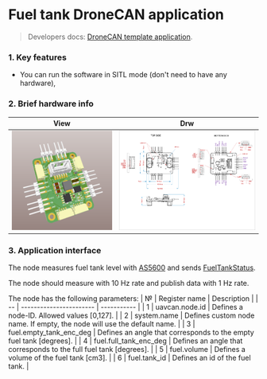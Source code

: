 # Fuel tank DroneCAN application

> Developers docs: [DroneCAN template application](https://github.com/RaccoonlabDev/mini_v2_node/wiki/dronecan).

### 1. Key features

- You can run the software in SITL mode (don't need to have any hardware),

### 2. Brief hardware info

| View | Drw |
| ---- | ------ |
| <img src="assets/view.png" alt="drawing" height="200"> | <img src="assets/drw.png" alt="drawing" height="200"> |

### 3. Application interface

The node measures fuel tank level with [AS5600](https://github.com/ZilantRobotics/libperiph/tree/master/sensors/encoder) and sends [FuelTankStatus](https://dronecan.github.io/Specification/7._List_of_standard_data_types/#fueltankstatus).

The node should measure with 10 Hz rate and publish data with 1 Hz rate.

The node has the following parameters:
| №  | Register name           | Description |
| -- | ----------------------- | ----------- |
|  1 | uavcan.node.id          | Defines a node-ID. Allowed values [0,127]. |
|  2 | system.name             | Defines custom node name. If empty, the node will use the default name. |
|  3 | fuel.empty_tank_enc_deg | Defines an angle that corresponds to the empty fuel tank [degrees]. |
|  4 | fuel.full_tank_enc_deg  | Defines an angle that corresponds to the full fuel tank [degrees]. |
|  5 | fuel.volume             | Defines a volume of the fuel tank [cm3]. |
|  6 | fuel.tank_id            | Defines an id of the fuel tank. |